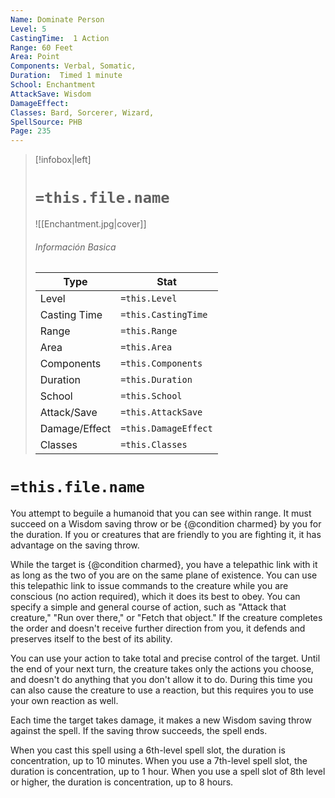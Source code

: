 ```yaml
---
Name: Dominate Person
Level: 5
CastingTime:  1 Action 
Range: 60 Feet
Area: Point
Components: Verbal, Somatic, 
Duration:  Timed 1 minute
School: Enchantment
AttackSave: Wisdom
DamageEffect: 
Classes: Bard, Sorcerer, Wizard, 
SpellSource: PHB
Page: 235
---
```


>[!infobox|left]
># `=this.file.name`
>![[Enchantment.jpg|cover]]
> ###### Información Basica
> Type |  Stat |
> ---|---|
> Level | `=this.Level` |
> Casting Time | `=this.CastingTime` |
> Range | `=this.Range` |
> Area | `=this.Area` |
> Components | `=this.Components` |
> Duration | `=this.Duration` |
> School | `=this.School` |
> Attack/Save | `=this.AttackSave` |
> Damage/Effect | `=this.DamageEffect` |
> Classes | `=this.Classes` |

# `=this.file.name`
You attempt to beguile a humanoid that you can see within range. It must succeed on a Wisdom saving throw or be {@condition charmed} by you for the duration. If you or creatures that are friendly to you are fighting it, it has advantage on the saving throw.

While the target is {@condition charmed}, you have a telepathic link with it as long as the two of you are on the same plane of existence. You can use this telepathic link to issue commands to the creature while you are conscious (no action required), which it does its best to obey. You can specify a simple and general course of action, such as &quot;Attack that creature,&quot; &quot;Run over there,&quot; or &quot;Fetch that object.&quot; If the creature completes the order and doesn&#x27;t receive further direction from you, it defends and preserves itself to the best of its ability.

You can use your action to take total and precise control of the target. Until the end of your next turn, the creature takes only the actions you choose, and doesn&#x27;t do anything that you don&#x27;t allow it to do. During this time you can also cause the creature to use a reaction, but this requires you to use your own reaction as well.

Each time the target takes damage, it makes a new Wisdom saving throw against the spell. If the saving throw succeeds, the spell ends.



 


 


 


 


When you cast this spell using a 6th-level spell slot, the duration is concentration, up to 10 minutes. When you use a 7th-level spell slot, the duration is concentration, up to 1 hour. When you use a spell slot of 8th level or higher, the duration is concentration, up to 8 hours. 